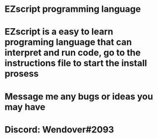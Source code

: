 # EZscript programming language
#
# EZscript is a easy to learn programing language that can interpret and run code, go to the instructions file to start the install prosess
#
# Message me any bugs or ideas you may have
# Discord: Wendover#2093
